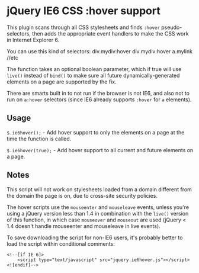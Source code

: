 jQuery IE6 CSS :hover support
=============================

This plugin scans through all CSS stylesheets and finds `:hover` pseudo-selectors, then adds the appropriate event handlers to make the CSS work in Internet Explorer 6.

You can use this kind of selectors:
div.mydiv:hover 
div.mydiv:hover a.mylink
//etc


The function takes an optional boolean parameter, which if true will use `live()` instead of `bind()` to make sure all future dynamically-generated elements on a page are supported by the fix.

There are smarts built in to not run if the browser is not IE6, and also not to run on `a:hover` selectors (since IE6 already supports `:hover` for `a` elements).

Usage
-----

`$.ie6hover();` - Add hover support to only the elements on a page at the time the function is called.

`$.ie6hover(true);` - Add hover support to all current and future elements on a page.

Notes
-----

This script will not work on stylesheets loaded from a domain different from the domain the page is on, due to cross-site security policies.

The hover scripts use the `mouseenter` and `mouseleave` events, unless you're using a jQuery version less than 1.4 in combination with the `live()` version of this function, in which case `mouseover` and `mouseout` are used (jQuery < 1.4 doesn't handle mouseenter and mouseleave in live events).

To save downloading the script for non-IE6 users, it's probably better to load the script within conditional comments:

    <!--[if IE 6]>
        <script type="text/javascript" src="jquery.ie6hover.js"></script>
    <![endif]-->

